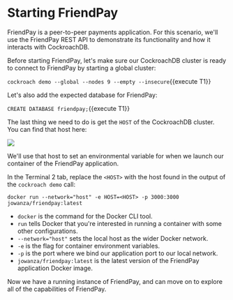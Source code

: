 # Starting FriendPay

FriendPay is a peer-to-peer payments application. For this scenario, we'll use the FriendPay REST API to demonstrate its functionality and how it interacts with CockroachDB.

Before starting FriendPay, let's make sure our CockroachDB cluster is ready to connect to FriendPay by starting a global cluster:

`cockroach demo --global --nodes 9 --empty --insecure`{{execute T1}}

Let's also add the expected database for FriendPay:

`CREATE DATABASE friendpay;`{{execute T1}}

The last thing we need to do is get the `HOST` of the CockroachDB cluster. You can find that host here:

![](https://imgur.com/sQpoqaN.png)

We'll use that host to set an environmental variable for when we launch our container of the FriendPay application.

In the Terminal 2 tab, replace the `<HOST>` with the host found in the output of the `cockroach demo` call:

`docker run --network="host" -e HOST=<HOST> -p 3000:3000 jowanza/friendpay:latest`

* `docker` is the command for the Docker CLI tool.
* `run` tells Docker that you're interested in running a container with some other configurations.
* `--network="host"` sets the local host as the wider Docker network.
* `-e` is the flag for container environment variables.
* `-p` is the port where we bind our application port to our local network.
* `jowanza/friendpay:latest` is the latest version of the FriendPay application Docker image.

Now we have a running instance of FriendPay, and can move on to explore all of the capabilities of FriendPay.
